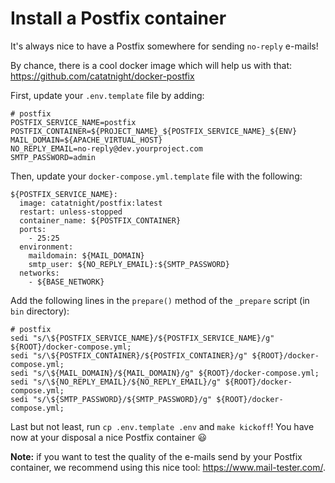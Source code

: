 # Install a Postfix container

It's always nice to have a Postfix somewhere for sending `no-reply` e-mails!

By chance, there is a cool docker image which will help us with that: https://github.com/catatnight/docker-postfix

First, update your `.env.template` file by adding:

```
# postfix
POSTFIX_SERVICE_NAME=postfix
POSTFIX_CONTAINER=${PROJECT_NAME}_${POSTFIX_SERVICE_NAME}_${ENV}
MAIL_DOMAIN=${APACHE_VIRTUAL_HOST}
NO_REPLY_EMAIL=no-reply@dev.yourproject.com
SMTP_PASSWORD=admin
```

Then, update your `docker-compose.yml.template` file with the following:

```
${POSTFIX_SERVICE_NAME}:
  image: catatnight/postfix:latest
  restart: unless-stopped
  container_name: ${POSTFIX_CONTAINER}
  ports:
    - 25:25
  environment:
    maildomain: ${MAIL_DOMAIN}
    smtp_user: ${NO_REPLY_EMAIL}:${SMTP_PASSWORD}
  networks:
    - ${BASE_NETWORK}
```

Add the following lines in the `prepare()` method of the `_prepare` script (in `bin` directory):

```
# postfix
sedi "s/\${POSTFIX_SERVICE_NAME}/${POSTFIX_SERVICE_NAME}/g" ${ROOT}/docker-compose.yml;
sedi "s/\${POSTFIX_CONTAINER}/${POSTFIX_CONTAINER}/g" ${ROOT}/docker-compose.yml;
sedi "s/\${MAIL_DOMAIN}/${MAIL_DOMAIN}/g" ${ROOT}/docker-compose.yml;
sedi "s/\${NO_REPLY_EMAIL}/${NO_REPLY_EMAIL}/g" ${ROOT}/docker-compose.yml;
sedi "s/\${SMTP_PASSWORD}/${SMTP_PASSWORD}/g" ${ROOT}/docker-compose.yml;
```

Last but not least, run `cp .env.template .env` and `make kickoff`! You have now at your disposal a nice Postfix container :smiley:

**Note:** if you want to test the quality of the e-mails send by your Postfix container, we recommend using this nice tool: https://www.mail-tester.com/.
